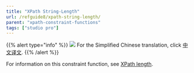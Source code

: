 ```yaml
---
title: "XPath String-Length"
url: /refguide8/xpath-string-length/
parent: "xpath-constraint-functions"
tags: ["studio pro"]
---
```


{{% alert type="info" %}}
<img src="attachments/chinese-translation/china.png" style="display: inline-block; margin: 0" /> For the Simplified Chinese translation, click [中文译文](https://cdn.mendix.tencent-cloud.com/documentation/refguide8/xpath-string-length.pdf).
{{% /alert %}}

For information on this constraint function, see [XPath length](/refguide/xpath-length/).
